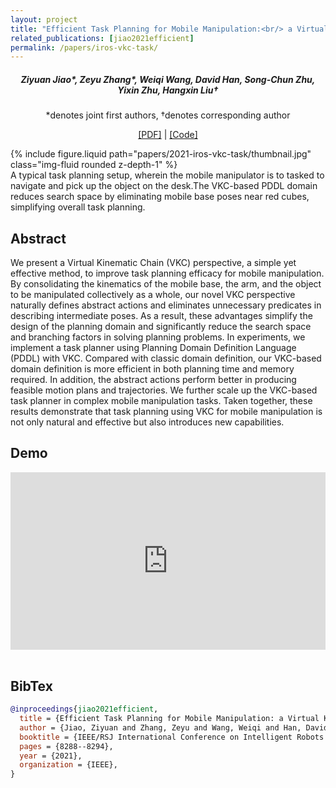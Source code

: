 ```yaml
---
layout: project
title: "Efficient Task Planning for Mobile Manipulation:<br/> a Virtual Kinematic Chain Perspective"
related_publications: [jiao2021efficient]
permalink: /papers/iros-vkc-task/
---
```


<h5 style="text-align: center;">
Ziyuan Jiao*, Zeyu Zhang*, Weiqi Wang, David Han, Song-Chun Zhu, Yixin Zhu, Hangxin Liu†
</h5>
<p style="text-align: center;">
*denotes joint first authors, †denotes corresponding author
</p>
<p style="text-align: center;">
<a href="/papers/2021-iros-vkc-task/paper.pdf" target="_blank">[PDF]</a> | 
<a href="https://github.com/TooSchoolForCool/IROS21-VKC-Task-PDDL" target="_blank">[Code]</a>
</p>

<div class="row mt-3">
    <div class="col-md-10 col-lg-8 mx-auto mt-3 mt-md-0">
        {% include figure.liquid path="papers/2021-iros-vkc-task/thumbnail.jpg" class="img-fluid rounded z-depth-1" %}
    </div>
</div>
<div class="caption">
    A typical task planning setup, wherein the mobile manipulator is to tasked to navigate and pick up the object on the desk.The VKC-based PDDL domain reduces search space by eliminating mobile base poses near red cubes, simplifying overall task planning.
</div>

## Abstract

We present a Virtual Kinematic Chain (VKC) perspective, a simple yet effective method, to improve task planning efficacy for mobile manipulation. By consolidating the kinematics of the mobile base, the arm, and the object to be manipulated collectively as a whole, our novel VKC perspective naturally defines abstract actions and eliminates unnecessary predicates in describing intermediate poses. As a result, these advantages simplify the design of the planning domain and significantly reduce the search space and branching factors in solving planning problems. In experiments, we implement a task planner using Planning Domain Definition Language (PDDL) with VKC. Compared with classic domain definition, our VKC-based domain definition is more efficient in both planning time and memory required. In addition, the abstract actions perform better in producing feasible motion plans and trajectories. We further scale up the VKC-based task planner in complex mobile manipulation tasks. Taken together, these results demonstrate that task planning using VKC for mobile manipulation is not only natural and effective but also introduces new capabilities.

## Demo

<div style="padding:56.25% 0 0 0;position:relative;"><iframe src="https://player.vimeo.com/video/581563536?badge=0&amp;autopause=0&amp;player_id=0&amp;app_id=58479" frameborder="0" allow="autoplay; fullscreen; picture-in-picture; clipboard-write; encrypted-media; web-share" style="position:absolute;top:0;left:0;width:100%;height:100%;" title="[IROS 2021] Efficient Task Planning for Mobile Manipulation: a Virtual Kinematic Chain Perspective"></iframe></div><script src="https://player.vimeo.com/api/player.js"></script><br/>

## BibTex

```bibtex
@inproceedings{jiao2021efficient,
  title = {Efficient Task Planning for Mobile Manipulation: a Virtual Kinematic Chain Perspective},
  author = {Jiao, Ziyuan and Zhang, Zeyu and Wang, Weiqi and Han, David and Zhu, Song-Chun and Zhu, Yixin and Liu, Hangxin},
  booktitle = {IEEE/RSJ International Conference on Intelligent Robots and Systems (IROS)},
  pages = {8288--8294},
  year = {2021},
  organization = {IEEE},
}
```
